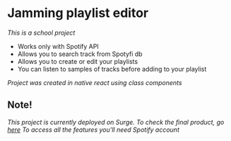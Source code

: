 # Jamming playlist editor
<i> This is a school project </i>
* Works only with Spotify API
* Allows you to search track from Spotyfi db
* Allows you to create or edit your playlists 
* You can listen to samples of tracks before adding to your playlist
<p><i>Project was created in native react using class components</i></p>

## Note!
<i> This project is currently deployed on Surge. To check the final product, go <a href="http://JuniFruitJammingProject.surge.sh">here</a></i>
<i> To access all the features you'll need Spotify account </i>
